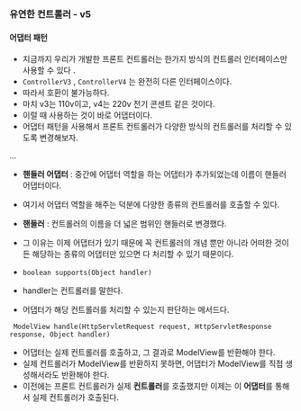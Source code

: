 ### 유연한 컨트롤러 - v5
#### 어댑터 패턴
* 지금까지 우리가 개발한 프론트 컨트롤러는 한가지 방식의 컨트롤러 인터페이스만 사용할 수 있다 .
* `ControllerV3` , `ControllerV4` 는 완전히 다른 인터페이스이다. 
* 따라서 호환이 불가능하다.
* 마치 v3는 110v이고, v4는 220v 전기 콘센트 같은 것이다. 
* 이럴 때 사용하는 것이 바로 어댑터이다.
* 어댑터 패턴을 사용해서 프론트 컨트롤러가 다양한 방식의 컨트롤러를 처리할 수 있도록 변경해보자.

...

* **핸들러 어댑터** : 중간에 어댑터 역할을 하는 어댑터가 추가되었는데 이름이 핸들러 어댑터이다. 
* 여기서 어댑터 역할을 해주는 덕분에 다양한 종류의 컨트롤러를 호출할 수 있다.

* **핸들러** : 컨트롤러의 이름을 더 넓은 범위인 핸들러로 변경했다. 
* 그 이유는 이제 어댑터가 있기 때문에 꼭 컨트롤러의 개념 뿐만 아니라 어떠한 것이든 해당하는 종류의 어댑터만 있으면 다 처리할 수 있기 때문이다.


* `boolean supports(Object handler)`
* handler는 컨트롤러를 말한다.
* 어댑터가 해당 컨트롤러를 처리할 수 있는지 판단하는 메서드다.

` ModelView handle(HttpServletRequest request, HttpServletResponse response, Object handler)`
* 어댑터는 실제 컨트롤러를 호출하고, 그 결과로 ModelView를 반환해야 한다.
* 실제 컨트롤러가 ModelView를 반환하지 못하면, 어댑터가 ModelView를 직접 생성해서라도 반환해야 한다.
* 이전에는 프론트 컨트롤러가 실제 **컨트롤러**를 호출했지만 이제는 이 **어댑터**를 통해서 실제 컨트롤러가 호출된다.

